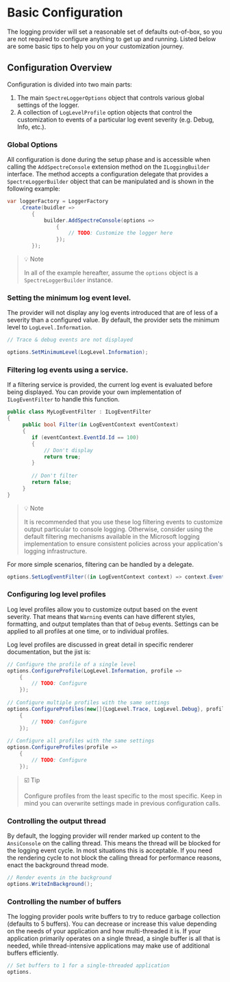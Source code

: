 # Basic Configuration

The logging provider will set a reasonable set of defaults out-of-box, so you are not required to configure anything to get up and running. Listed below are some basic tips to help you on your customization journey.

## Configuration Overview

Configuration is divided into two main parts:

1. The main `SpectreLoggerOptions` object that controls various global settings of the logger.
2. A collection of `LogLevelProfile` option objects that control the customization to events of a particular log event severity (e.g. Debug, Info, etc.).

### Global Options

All configuration is done during the setup phase and is accessible when calling the `AddSpectreConsole` extension method on the `ILoggingBuilder` interface. The method accepts a configuration delegate that provides a `SpectreLoggerBuilder` object that can be manipulated and is shown in the following example:

```csharp
var loggerFactory = LoggerFactory
    .Create(buidler => 
        {
            builder.AddSpectreConsole(options =>
                {
                    // TODO: Customize the logger here
                });
        });
```

> 💡 Note
> 
> In all of the example hereafter, assume the `options` object is a `SpectreLoggerBuilder` instance.

### Setting the minimum log event level.

The provider will not display any log events introduced that are of less of a severity than a configured value. By default, the provider sets the minimum level to `LogLevel.Information`.

```csharp
// Trace & debug events are not displayed

options.SetMinimumLevel(LogLevel.Information);
```

### Filtering log events using a service.

If a filtering service is provided, the current log event is evaluated before being displayed. You can provide your own implementation of `ILogEventFilter` to handle this function.

```csharp
public class MyLogEventFilter : ILogEventFilter
{
     public bool Filter(in LogEventContext eventContext)
     {
        if (eventContext.EventId.Id == 100)
        {
            // Don't display
            return true;
        }
        
        // Don't filter
        return false;
     }
}
```

> 💡 Note
> 
> It is recommended that you use these log filtering events to customize output particular to console logging. Otherwise, consider using the default filtering mechanisms available in the Microsoft logging implementation to ensure consistent policies across your application's logging infrastructure.

For more simple scenarios, filtering can be handled by a delegate.

```csharp
options.SetLogEventFilter((in LogEventContext context) => context.EventId.Id == 100);
```

### Configuring log level profiles

Log level profiles allow you to customize output based on the event severity. That means that `Warning` events can have different styles, formatting, and output templates than that of `Debug` events. Settings can be applied to all profiles at one time, or to individual profiles.

Log level profiles are discussed in great detail in specific renderer documentation, but the jist is:

```csharp
// Configure the profile of a single level
options.ConfigureProfile(LogLevel.Information, profile => 
    {
        // TODO: Configure
    });
    
// Configure multiple profiles with the same settings
options.ConfigureProfiles(new[]{LogLevel.Trace, LogLevel.Debug}, profile =>
    {
        // TODO: Configure
    });
    
// Configure all profiles with the same settings
optiosn.ConfigureProfiles(profile =>
    {
        // TODO: Configure
    });
```

> ☑️ Tip
> 
> Configure profiles from the least specific to the most specific. Keep in mind you can overwrite settings made in previous configuration calls.

### Controlling the output thread

By default, the logging provider will render marked up content to the `AnsiConsole` on the calling thread. This means the thread will be blocked for the logging event cycle. In most situations this is acceptable. If you need the rendering cycle to not block the calling thread for performance reasons, enact the background thread mode.

```csharp
// Render events in the background
options.WriteInBackground();
```

### Controlling the number of buffers

The logging provider pools write buffers to try to reduce garbage collection (defaults to 5 buffers). You can decrease or increase this value depending on the needs of your application and how multi-threaded it is. If your application primarily operates on a single thread, a single buffer is all that is needed, while thread-intensive applications may make use of additional buffers efficiently.

```csharp
// Set buffers to 1 for a single-threaded application
options.
```

